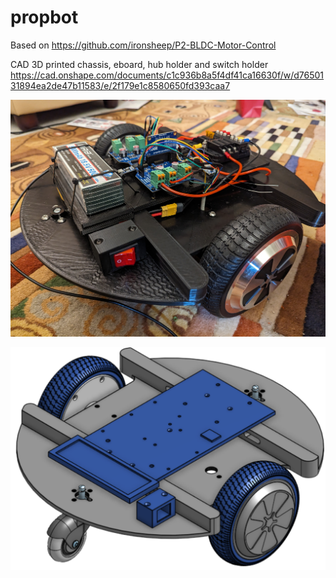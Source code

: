 # propbot
Based on https://github.com/ironsheep/P2-BLDC-Motor-Control

CAD
3D printed chassis, eboard, hub holder and switch holder
	https://cad.onshape.com/documents/c1c936b8a5f4df41ca16630f/w/d7650131894ea2de47b11583/e/2f179e1c8580650fd393caa7

![render](docs/photos/PXL_20230825_074953381.jpg)

![render](docs/render2.png)
